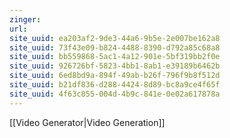 ```yaml
---
zinger: 
url:
site_uuid: ea203af2-9de3-44a6-9b5e-2e007be162a8
site_uuid: 73f43e09-b824-4488-8390-d792a85c68a8
site_uuid: bb559868-5ac1-4a12-901e-5bf319bb2f0e
site_uuid: 926726bf-5823-4bb1-8ab1-e39189b6462b
site_uuid: 6ed8bd9a-894f-49ab-b26f-796f9b8f512d
site_uuid: b21df836-d288-4424-8d89-bc8a9ce4f65f
site_uuid: 4f63c855-004d-4b9c-841e-0e02a617878a
---
```

[[Video Generator|Video Generation]]
